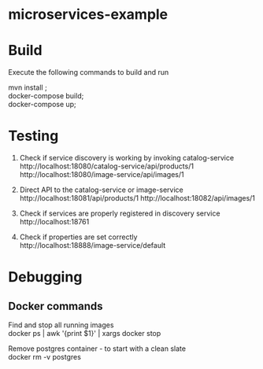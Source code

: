 # microservices-example
# Build  
Execute the following commands to build and run 

mvn install ;   
docker-compose build;  
docker-compose up;  

# Testing
1) Check if service discovery is working by invoking catalog-service   
http://localhost:18080/catalog-service/api/products/1
http://localhost:18080/image-service/api/images/1

2) Direct API to the catalog-service or image-service
http://localhost:18081/api/products/1
http://localhost:18082/api/images/1

3) Check if services are properly registered in discovery service  
http://localhost:18761  

4) Check if properties are set correctly  
http://localhost:18888/image-service/default 

# Debugging
## Docker commands 

Find and stop all running images  
docker ps | awk '{print $1}' | xargs docker stop   

Remove postgres container - to start with a clean slate  
docker rm -v postgres 
